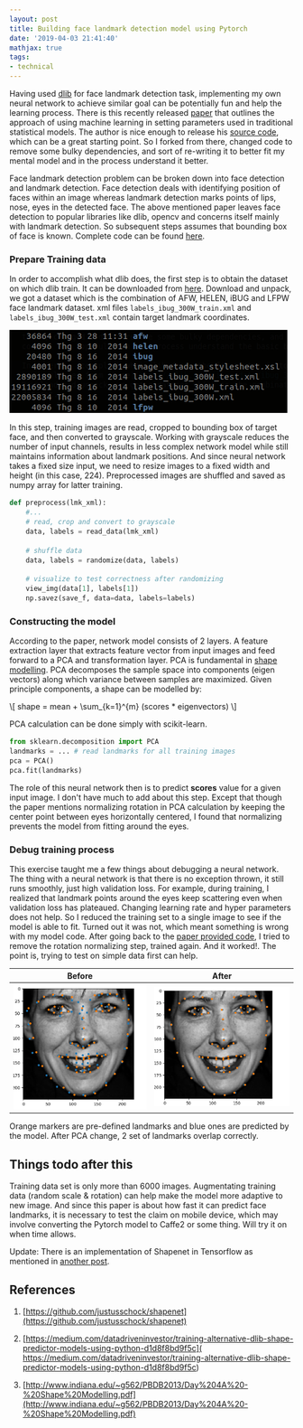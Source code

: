 ```yaml
---
layout: post
title: Building face landmark detection model using Pytorch
date: '2019-04-03 21:41:40'
mathjax: true
tags:
- technical
---
```


Having used [dlib](http://dlib.net/) for face landmark detection task, implementing my own neural network to achieve similar goal can be potentially fun and help the learning process. There is this recently released [paper](https://arxiv.org/abs/1902.03459) that outlines the approach of using machine learning in setting parameters used in traditional statistical models. The author is nice enough to release his [source code](https://github.com/justusschock/shapenet), which can be a great starting point. So I forked from there, changed code to remove some bulky dependencies, and sort of re-writing it to better fit my mental model and in the process understand it better.

Face landmark detection problem can be broken down into face detection and landmark detection. Face detection deals with identifying position of faces within an image whereas landmark detection marks points of lips, nose, eyes in the detected face. The above mentioned paper leaves face detection to popular libraries like dlib, opencv and concerns itself mainly with landmark detection. So subsequent steps assumes that bounding box of face is known. Complete code can be found [here](https://github.com/vuamitom/shapenet/). 

### Prepare Training data 

In order to accomplish what dlib does, the first step is to obtain the dataset on which dlib train. It can be downloaded from [here](http://dlib.net/files/data/ibug_300W_large_face_landmark_dataset.tar.gz). Download and unpack, we got a dataset which is the combination of AFW, HELEN, iBUG and LFPW face landmark dataset. xml files `labels_ibug_300W_train.xml` and `labels_ibug_300W_test.xml` contain target landmark coordinates. 

![](/content/images/dlib_dset.png)

In this step, training images are read, cropped to bounding box of target face, and then converted to grayscale. Working with grayscale reduces the number of input channels, results in less complex network model while still maintains information about landmark positions. And since neural network takes a fixed size input, we need to resize images to a fixed width and height (in this case, 224). Preprocessed images are shuffled and saved as numpy array for latter training. 

```python
def preprocess(lmk_xml):
    #...
    # read, crop and convert to grayscale
    data, labels = read_data(lmk_xml)

    # shuffle data
    data, labels = randomize(data, labels)   

    # visualize to test correctness after randomizing
    view_img(data[1], labels[1])
	np.savez(save_f, data=data, labels=labels)
```

### Constructing the model

According to the paper, network model consists of 2 layers. A feature extraction layer that extracts feature vector from input images and feed forward to a PCA and transformation layer. PCA is fundamental in [shape modelling](https://www.futurelearn.com/courses/statistical-shape-modelling/0/steps/16876). PCA decomposes the sample space into components (eigen vectors) along which variance between samples are maximized. Given principle components, a shape can be modelled by:

\\[ shape = mean + \sum_{k=1}^{m} (scores * eigenvectors) \\]

PCA calculation can be done simply with scikit-learn.

```python
from sklearn.decomposition import PCA
landmarks = ... # read landmarks for all training images
pca = PCA()
pca.fit(landmarks)
```
The role of this neural network then is to predict **scores** value for a given input image. I don't have much to add about this step. Except that though the paper mentions normalizing rotation in PCA calculation by keeping the center point between eyes horizontally centered, I found that normalizing prevents the model from fitting around the eyes. 

### Debug training process

This exercise taught me a few things about debugging a neural network. The thing with a neural network is that there is no exception thrown, it still runs smoothly, just high validation loss. For example, during training, I realized that landmark points around the eyes keep scattering even when validation loss has plateaued. Changing learning rate and hyper parameters does not help. So I reduced the training set to a single image to see if the model is able to fit. Turned out it was not, which meant something is wrong with my model code. After going back to the [paper provided code](https://github.com/justusschock/shapenet), I tried to remove the rotation normalizing step, trained again. And it worked!. The point is, trying to test on simple data first can help. 

|  Before  | After |
| --- | --- | 
| ![landmarks scatter around eyes](/content/images/fail_lm.png) | ![correct landmarks](/content/images/cor_lm.png) |

Orange markers are pre-defined landmarks and blue ones are predicted by the model. After PCA change, 2 set of landmarks overlap correctly.

## Things todo after this

Training data set is only more than 6000 images. Augmentating training data (random scale & rotation) can help make the model more adaptive to new image. And since this paper is about how fast it can predict face landmarks, it is necessary to test the claim on mobile device, which may involve converting the Pytorch model to Caffe2 or some thing. Will try it on when time allows. 

Update: There is an implementation of Shapenet in Tensorflow as mentioned in [another post](/2019/09/12/shapenet-face-landmark-tensorflow).

## References

1. [https://github.com/justusschock/shapenet](https://github.com/justusschock/shapenet)
2. [https://medium.com/datadriveninvestor/training-alternative-dlib-shape-predictor-models-using-python-d1d8f8bd9f5c](
https://medium.com/datadriveninvestor/training-alternative-dlib-shape-predictor-models-using-python-d1d8f8bd9f5c)

3. [http://www.indiana.edu/~g562/PBDB2013/Day%204A%20-%20Shape%20Modelling.pdf](http://www.indiana.edu/~g562/PBDB2013/Day%204A%20-%20Shape%20Modelling.pdf)

